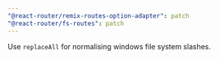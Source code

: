```yaml
---
"@react-router/remix-routes-option-adapter": patch
"@react-router/fs-routes": patch
---
```


Use `replaceAll` for normalising windows file system slashes.
